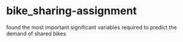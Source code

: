 # bike_sharing-assignment
found the most important significant variables required to predict the demand of shared bikes 
